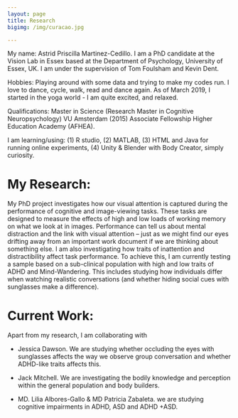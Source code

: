 ```yaml
---
layout: page
title: Research
bigimg: /img/curacao.jpg

---
```


My name: Astrid Priscilla Martinez-Cedillo. I am a PhD candidate at the Vision Lab in Essex based at the Department of Psychology, University of Essex, UK.  I am under the supervision of Tom Foulsham and Kevin Dent.

Hobbies: Playing around with some data and trying to make my codes run. I love to dance, cycle, walk, read and dance again. As of March 2019, I started in the yoga world - I am quite excited, and relaxed.

Qualifications: Master in Science (Research Master in Cognitive Neuropsychology) VU Amsterdam (2015) Associate Fellowship Higher Education Academy (AFHEA).

I am learning/using: (1) R studio, (2) MATLAB, (3) HTML and Java for running online experiments, (4) Unity & Blender with Body Creator, simply curiosity.

# My Research:

My PhD project investigates how our visual attention is captured during the performance of cognitive and image-viewing tasks. These tasks are designed to measure the effects of high and low loads of working memory on what we look at in images. Performance can tell us about mental distraction and the link with visual attention – just as we might find our eyes drifting away from an important work document if we are thinking about something else. I am also investigating how traits of inattention and distractibility affect task performance. To achieve this, I am currently testing a sample based on a sub-clinical population with high and low traits of ADHD and Mind-Wandering. This includes studying how individuals differ when watching realistic conversations (and whether hiding social cues with sunglasses make a difference).  


# Current Work:

Apart from my research, I am collaborating with 

- Jessica Dawson. We are studying whether occluding the eyes with sunglasses affects the way we observe group conversation and whether ADHD-like traits affects this.

- Jack Mitchell. We are investigating the bodily knowledge and perception within the general population and body builders. 

- MD. Lilia Albores-Gallo & MD Patricia Zabaleta. we are studying cognitive impairments in ADHD, ASD and ADHD +ASD. 


